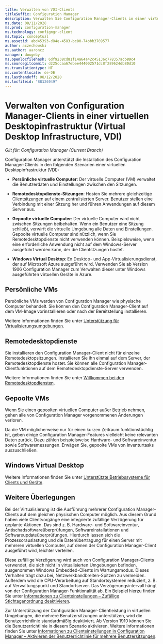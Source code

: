 ```yaml
---
title: Verwalten von VDI-Clients
titleSuffix: Configuration Manager
description: Verwalten Sie Configuration Manager-Clients in einer virtuellen Desktopinfrastruktur (Virtual Desktop Infrastructure, VDI).
ms.date: 08/11/2020
ms.prod: configuration-manager
ms.technology: configmgr-client
ms.topic: conceptual
ms.assetid: abd45393-d84e-4583-bc80-74bbb3709577
author: aczechowski
ms.author: aaroncz
manager: dougeby
ms.openlocfilehash: 6df9238cd81f14a64a42c45136c778357acb89c4
ms.sourcegitcommit: d225ccaa67ebee444002571dc8f289624db80d10
ms.translationtype: HT
ms.contentlocale: de-DE
ms.lasthandoff: 08/12/2020
ms.locfileid: "88126949"
---
```

# <a name="manage-configuration-manager-clients-in-a-virtual-desktop-infrastructure-vdi"></a>Verwalten von Configuration Manager-Clients in einer virtuellen Desktopinfrastruktur (Virtual Desktop Infrastructure, VDI)

*Gilt für: Configuration Manager (Current Branch)*

Configuration Manager unterstützt die Installation des Configuration Manager-Clients in den folgenden Szenarien einer virtuellen Desktopinfrastruktur (VDI):

- **Persönliche virtuelle Computer**: Der virtuelle Computer (VM) verwaltet die Benutzerdaten und Einstellungen zwischen den Sitzungen.

- **Remotedesktopdienste-Sitzungen**: Hosten Sie mehrere gleichzeitige Clientsitzungen auf einem zentralisierten Server. Benutzer stellen eine Verbindung mit einer Sitzung her und führen Anwendungen auf diesem Server aus.

- **Gepoolte virtuelle Computer**: Der virtuelle Computer wird nicht zwischen Sitzungen beibehalten. Wenn ein Benutzer eine Sitzung schließt, verwirft die virtuelle Umgebung alle Daten und Einstellungen. Gepoolte virtuelle Computer sind nützlich, wenn Sie Remotedesktopdienste nicht verwenden können. Beispielsweise, wenn eine erforderliche Anwendung nicht auf dem Windows-Server ausgeführt werden kann, der die Clientstzungen hostet.

- **Windows Virtual Desktop**: En Desktop- und App-Virtualisierungsdienst, der auf Microsoft Azure ausgeführt wird. Verwenden Sie ab Version 1906 Configuration Manager zum Verwalten dieser unter Windows ausgeführten virtuellen Geräte in Azure.

## <a name="personal-vms"></a>Persönliche VMs

Persönliche VMs werden von Configuration Manager wie physische Computer behandelt. Sie können den Configuration Manager-Client auf dem VM-Image vorinstallieren oder nach der Bereitstellung installieren.

Weitere Informationen finden Sie unter [Unterstützung für Virtualisierungsumgebungen](../../../plan-design/configs/support-for-virtualization-environments.md).

## <a name="remote-desktop-services"></a>Remotedesktopdienste

Sie installieren den Configuration Manager-Client nicht für einzelne Remotedesktopsitzungen. Installieren Sie ihn einmal auf dem Server, der Remotedesktopdienste hostet. Sie können alle Configuration Manager-Clientfunktionen auf dem Remotedesktopdienste-Server verwenden.

Weitere Informationen finden Sie unter [Willkommen bei den Remotedesktopdiensten](https://docs.microsoft.com/windows-server/remote/remote-desktop-services/welcome-to-rds).

## <a name="pooled-vms"></a>Gepoolte VMs

Wenn Sie einen gepoolten virtuellen Computer außer Betrieb nehmen, gehen alle von Configuration Manager vorgenommenen Änderungen verloren.

Da die VM möglicherweise nur für einen kurzen Zeitraum funktionstüchtig ist, geben einige Configuration Manager-Features vielleicht keine relevanten Daten zurück. Dazu zählen beispielsweise Hardware- und Softwareinventur sowie Softwaremessungen. Erwägen Sie, gepoolte VMs von Inventurtasks auszuschließen.

## <a name="windows-virtual-desktop"></a>Windows Virtual Desktop

Weitere Informationen finden Sie unter [Unterstützte Betriebssysteme für Clients und Geräte](../../../plan-design/configs/supported-operating-systems-for-clients-and-devices.md#windows-virtual-desktop).

## <a name="other-considerations"></a>Weitere Überlegungen

Bei der Virtualisierung ist die Ausführung mehrerer Configuration Manager-Clients auf dem gleichen physischen Computer möglich. Aus diesem Grund haben viele Clientvorgänge eine integrierte zufällige Verzögerung für geplante Aktionen. Das sind z. B. Hardware- und Softwareinventur, Antischadsoftwareüberprüfungen, Softwareinstallationen und Softwareupdateüberprüfungen. Hierdurch lassen sich die Prozessorauslastung und die Datenübertragung für einen Server mit mehreren virtuellen Computer, auf denen der Configuration Manager-Client ausgeführt wird, leichter verteilen.

Diese zufällige Verzögerung wird auch von Configuration Manager-Clients verwendet, die sich nicht in virtualisierten Umgebungen befinden, ausgenommen Windows Embedded-Clients im Wartungsmodus. Dieses Verhalten trägt dazu bei, Netzwerkbandbreiten-Spitzen zu vermeiden. Außerdem wird die CPU-Verarbeitung auf Standortsystemen reduziert, z. B. auf Verwaltungspunkt und Standortserver. Das Verzögerungsintervall hängt von der Configuration Manager-Funktionalität ab. Ein Beispiel hierzu finden Sie unter [Informationen zu Clienteinstellungen – Zufällige Stichtaganordnung deaktivieren](../about-client-settings.md#disable-deadline-randomization).

Zur Unterstützung der Configuration Manager-Clientleistung in virtuellen Umgebungen, die mehrere Benutzersitzungen unterstützen, wird die Benutzerrichtlinie standardmäßig deaktiviert. Ab Version 1910 können Sie die Benutzerrichtlinie in diesem Szenario aktivieren. Weitere Informationen finden Sie unter [Informationen zu Clienteinstellungen in Configuration Manager – Aktivieren der Benutzerrichtlinie für mehrere Benutzersitzungen](../about-client-settings.md#enable-user-policy-for-multiple-user-sessions).
